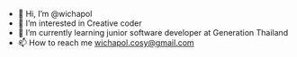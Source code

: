 - 👋 Hi, I’m @wichapol
- 👀 I’m interested in Creative coder
- 🌱 I’m currently learning junior software developer at Generation Thailand
- 📫 How to reach me wichapol.cosy@gmail.com

<!---
wichapol/wichapol is a ✨ special ✨ repository because its `README.md` (this file) appears on your GitHub profile.
You can click the Preview link to take a look at your changes.
--->
